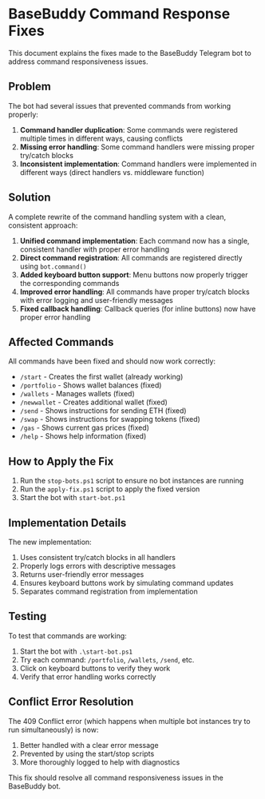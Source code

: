 # BaseBuddy Command Response Fixes

This document explains the fixes made to the BaseBuddy Telegram bot to address command responsiveness issues.

## Problem

The bot had several issues that prevented commands from working properly:

1. **Command handler duplication**: Some commands were registered multiple times in different ways, causing conflicts
2. **Missing error handling**: Some command handlers were missing proper try/catch blocks
3. **Inconsistent implementation**: Command handlers were implemented in different ways (direct handlers vs. middleware function)

## Solution

A complete rewrite of the command handling system with a clean, consistent approach:

1. **Unified command implementation**: Each command now has a single, consistent handler with proper error handling
2. **Direct command registration**: All commands are registered directly using `bot.command()`
3. **Added keyboard button support**: Menu buttons now properly trigger the corresponding commands
4. **Improved error handling**: All commands have proper try/catch blocks with error logging and user-friendly messages
5. **Fixed callback handling**: Callback queries (for inline buttons) now have proper error handling

## Affected Commands

All commands have been fixed and should now work correctly:

- `/start` - Creates the first wallet (already working)
- `/portfolio` - Shows wallet balances (fixed)
- `/wallets` - Manages wallets (fixed)
- `/newwallet` - Creates additional wallet (fixed)
- `/send` - Shows instructions for sending ETH (fixed)
- `/swap` - Shows instructions for swapping tokens (fixed)
- `/gas` - Shows current gas prices (fixed)
- `/help` - Shows help information (fixed)

## How to Apply the Fix

1. Run the `stop-bots.ps1` script to ensure no bot instances are running
2. Run the `apply-fix.ps1` script to apply the fixed version
3. Start the bot with `start-bot.ps1`

## Implementation Details

The new implementation:

1. Uses consistent try/catch blocks in all handlers
2. Properly logs errors with descriptive messages
3. Returns user-friendly error messages
4. Ensures keyboard buttons work by simulating command updates
5. Separates command registration from implementation

## Testing

To test that commands are working:

1. Start the bot with `.\start-bot.ps1`
2. Try each command: `/portfolio`, `/wallets`, `/send`, etc.
3. Click on keyboard buttons to verify they work
4. Verify that error handling works correctly

## Conflict Error Resolution

The 409 Conflict error (which happens when multiple bot instances try to run simultaneously) is now:

1. Better handled with a clear error message
2. Prevented by using the start/stop scripts
3. More thoroughly logged to help with diagnostics

This fix should resolve all command responsiveness issues in the BaseBuddy bot.
